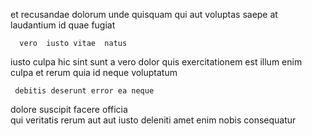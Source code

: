 <!--
title: Up-sized 6th generation neural-net
author: Meaghan
date: 2014-09-14-0550
link: 2014-09-14-0550-up-sized-6th-generation-neural-net
tags: [canvas,Regex,Photoshop,bears]
-->

et   recusandae    dolorum unde 
  quisquam qui 
aut voluptas saepe   at laudantium
id quae  fugiat 
 	  vero  iusto vitae  natus
iusto culpa hic sint
sunt a vero dolor quis  exercitationem est illum enim
culpa et rerum quia 
id neque    voluptatum
 	 debitis deserunt error ea neque
dolore suscipit facere officia  
 qui veritatis rerum aut
aut  iusto deleniti amet enim nobis  consequatur